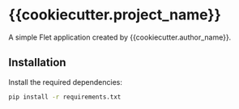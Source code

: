 # {{cookiecutter.project_name}}

A simple Flet application created by {{cookiecutter.author_name}}.

## Installation

Install the required dependencies:

```bash
pip install -r requirements.txt
